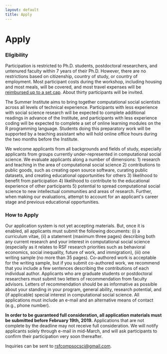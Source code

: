 ```yaml
---
layout: default
title: Apply
---
```


# Apply

### Eligibility

Participation is restricted to Ph.D. students, postdoctoral researchers, and untenured faculty within 7 years of their Ph.D.  However, there are no restrictions based on citizenship, country of study, or country of employment. Most participant costs during the workshop, including housing and most meals, will be covered, and most travel expenses will be [reimbursed up to a set cap](https://compsocialscience.github.io/summer-institute/2019/travel). About thirty participants will be invited.  

The Summer Institute aims to bring together computational social scientists across all levels of technical experience.  Participants with less experience with social science research will be expected to complete additional readings in advance of the Institute, and participants with less experience coding will be expected to complete a set of online learning modules on the R programming language.  Students doing this preparatory work will be supported by a teaching assistant who will hold online office hours during the two months before the Institute.

We welcome applicants from all backgrounds and fields of study, especially applicants from groups currently under-represented in computational social science.  We evaluate applicants along a number of dimensions: 1) research and teaching in the area of computational social science 2) contributions to public goods, such as creating open source software, curating public datasets, and creating educational opportunities for others 3) likelihood to benefit from participation 4) likelihood to contribute to the educational experience of other participants 5) potential to spread computational social science to new intellectual communities and areas of research.  Further, when making our evaluations, attempt to account for an applicant's career stage and previous educational opportunities.

### How to Apply

Our application system is not yet accepting materials.  But, once it is enabled, all applicants must submit the following documents: (i) a curriculum vitae, (ii) a statement (maximum three pages) describing both any current research and your interest in computational social science (especially as it relates to RSF research priorities such as behavioral economics, social inequality, future of work, and immigration), (iii) one writing sample (no more than 35 pages). Co-authored work is acceptable for the writing sample, but if you submit co-authored work, we recommend that you include a few sentences describing the contributions of each individual author.  Applicants who are graduate students or postdoctoral researchers must submit two letters of recommendation from faculty advisors. Letters of recommendation should be as informative as possible about your standing in your program, general ability, research potential, and (if applicable) special interest in computational social science.  All applications must include an e-mail and an alternative means of contact (e.g., phone number).

**In order to be guaranteed full consideration, all application materials must be submitted before February 19th, 2019.**  Applications that are not complete by the deadline may not receive full consideration.  We will notify applicants solely through e-mail in mid-March, and will ask participants to confirm their participation very soon thereafter.

Inquiries can be sent to rsfcompsocsci@gmail.com.
